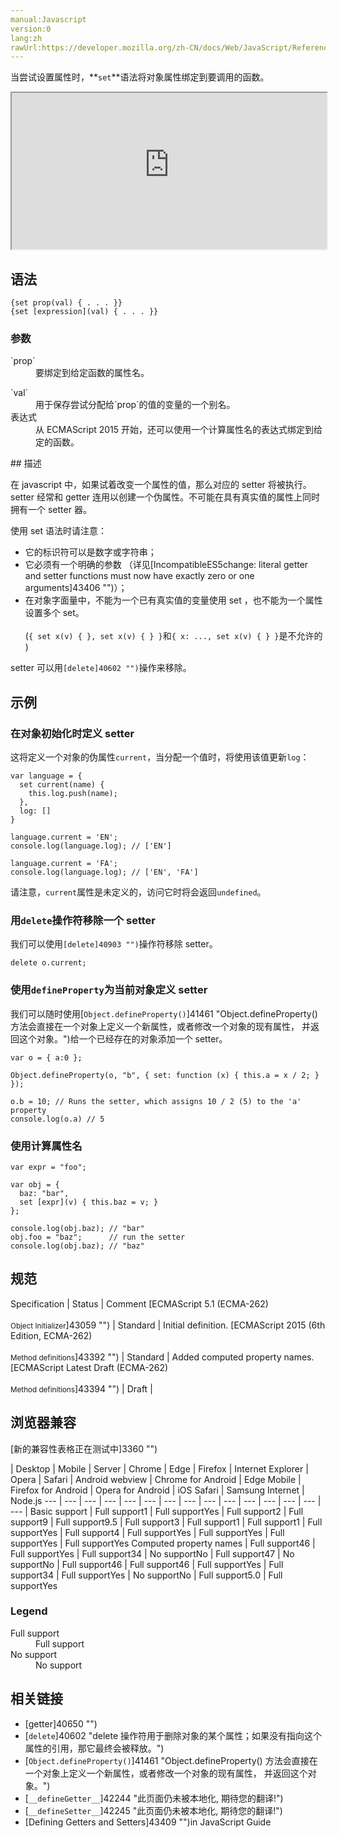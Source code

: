 ```yaml
---
manual:Javascript
version:0
lang:zh
rawUrl:https://developer.mozilla.org/zh-CN/docs/Web/JavaScript/Reference/Functions/set
---
```






当尝试设置属性时，**`set`**语法将对象属性绑定到要调用的函数。

<iframe src='https://interactive-examples.mdn.mozilla.net/pages/js/functions-setter.html' width='100%' height='250'></iframe>

## 语法<a name="语法"></a>

```
{set prop(val) { . . . }}
{set [expression](val) { . . . }}
```

### 参数<a name="参数"></a>
<dl><dt id=''>`prop`</dt><dd>要绑定到给定函数的属性名。</dd></dl><dl><dt id=''>`val`</dt><dd>用于保存尝试分配给`prop`的值的变量的一个别名。</dd><dt id=''>表达式</dt><dd>从 ECMAScript 2015 开始，还可以使用一个计算属性名的表达式绑定到给定的函数。</dd></dl>
## 描述<a name="描述"></a>


在 javascript 中，如果试着改变一个属性的值，那么对应的 setter 将被执行。setter 经常和 getter 连用以创建一个伪属性。不可能在具有真实值的属性上同时拥有一个 setter 器。



使用 set 语法时请注意：


* 它的标识符可以是数字或字符串；
* 它必须有一个明确的参数 （详见[Incompatible<abbr>ES5</abbr>change: literal getter and setter functions must now have exactly zero or one arguments]43406 "")）；
* 在对象字面量中，不能为一个已有真实值的变量使用 set ，也不能为一个属性设置多个 set。<br></br>(`{ set x(v) { }, set x(v) { } }`和`{ x: ..., set x(v) { } }`是不允许的 )



setter 可以用`[delete]40602 "")`操作来移除。


## 示例<a name="示例"></a>

### 在对象初始化时定义 setter<a name="Example:_Defining_a_getter_with_the_get_operator"></a>


这将定义一个对象的伪属性`current`，当分配一个值时，将使用该值更新`log`：


```
var language = {
  set current(name) {
    this.log.push(name);
  },
  log: []
}

language.current = 'EN';
console.log(language.log); // ['EN']

language.current = 'FA';
console.log(language.log); // ['EN', 'FA']
```


请注意，`current`属性是未定义的，访问它时将会返回`undefined`。


### 用`delete`操作符移除一个 setter<a name="Example:_Removing_a_setter_with_the_delete_operator"></a>


我们可以使用`[delete]40903 "")`操作符移除 setter。


```
delete o.current;
```

### 使用`defineProperty`为当前对象定义 setter<a name="使用_defineProperty_为当前对象定义_setter"></a>


我们可以随时使用[`Object.defineProperty()`]41461 "Object.defineProperty() 方法会直接在一个对象上定义一个新属性，或者修改一个对象的现有属性， 并返回这个对象。")给一个已经存在的对象添加一个 setter。


```
var o = { a:0 };

Object.defineProperty(o, "b", { set: function (x) { this.a = x / 2; } });

o.b = 10; // Runs the setter, which assigns 10 / 2 (5) to the 'a' property
console.log(o.a) // 5
```

### 使用计算属性名<a name="使用计算属性名"></a>

```
var expr = "foo";

var obj = {
  baz: "bar",
  set [expr](v) { this.baz = v; }
};

console.log(obj.baz); // "bar"
obj.foo = "baz";      // run the setter
console.log(obj.baz); // "baz"
```

## 规范<a name="规范"></a>

Specification | Status | Comment 
[ECMAScript 5.1 (ECMA-262)<br></br><small>Object Initializer</small>]43059 "") | Standard | Initial definition. 
[ECMAScript 2015 (6th Edition, ECMA-262)<br></br><small>Method definitions</small>]43392 "") | Standard | Added computed property names. 
[ECMAScript Latest Draft (ECMA-262)<br></br><small>Method definitions</small>]43394 "") | Draft |  


## 浏览器兼容<a name="浏览器兼容"></a>
[新的兼容性表格正在测试中<i></i>]3360 "")

 | <abbr>Desktop<i></i></abbr> | <abbr>Mobile<i></i></abbr> | <abbr>Server<i></i></abbr> 
 | <abbr>Chrome<i></i></abbr> | <abbr>Edge<i></i></abbr> | <abbr>Firefox<i></i></abbr> | <abbr>Internet Explorer<i></i></abbr> | <abbr>Opera<i></i></abbr> | <abbr>Safari<i></i></abbr> | <abbr>Android webview<i></i></abbr> | <abbr>Chrome for Android<i></i></abbr> | <abbr>Edge Mobile<i></i></abbr> | <abbr>Firefox for Android<i></i></abbr> | <abbr>Opera for Android<i></i></abbr> | <abbr>iOS Safari<i></i></abbr> | <abbr>Samsung Internet<i></i></abbr> | <abbr>Node.js<i></i></abbr> 
 ---  |  ---  |  ---  |  ---  |  ---  |  ---  |  ---  |  ---  |  ---  |  ---  |  ---  |  ---  |  ---  |  ---  |  ---  | 
Basic support | <abbr>Full support</abbr>1 | <abbr>Full support</abbr>Yes | <abbr>Full support</abbr>2 | <abbr>Full support</abbr>9 | <abbr>Full support</abbr>9.5 | <abbr>Full support</abbr>3 | <abbr>Full support</abbr>1 | <abbr>Full support</abbr>1 | <abbr>Full support</abbr>Yes | <abbr>Full support</abbr>4 | <abbr>Full support</abbr>Yes | <abbr>Full support</abbr>Yes | <abbr>Full support</abbr>Yes | <abbr>Full support</abbr>Yes 
Computed property names | <abbr>Full support</abbr>46 | <abbr>Full support</abbr>Yes | <abbr>Full support</abbr>34 | <abbr>No support</abbr>No | <abbr>Full support</abbr>47 | <abbr>No support</abbr>No | <abbr>Full support</abbr>46 | <abbr>Full support</abbr>46 | <abbr>Full support</abbr>Yes | <abbr>Full support</abbr>34 | <abbr>Full support</abbr>Yes | <abbr>No support</abbr>No | <abbr>Full support</abbr>5.0 | <abbr>Full support</abbr>Yes 


### Legend<a name="Legend"></a>
<dl><dt id=''><abbr>Full support</abbr></dt><dd>Full support</dd><dt id=''><abbr>No support</abbr></dt><dd>No support</dd></dl>

## 相关链接<a name="See_also"></a>

* [getter]40650 "")
* [`delete`]40602 "delete 操作符用于删除对象的某个属性；如果没有指向这个属性的引用，那它最终会被释放。")
* [`Object.defineProperty()`]41461 "Object.defineProperty() 方法会直接在一个对象上定义一个新属性，或者修改一个对象的现有属性， 并返回这个对象。")
* [`__defineGetter__`]42244 "此页面仍未被本地化, 期待您的翻译!")
* [`__defineSetter__`]42245 "此页面仍未被本地化, 期待您的翻译!")
* [Defining Getters and Setters]43409 "")in JavaScript Guide



